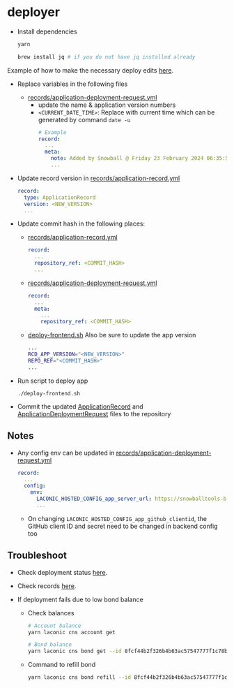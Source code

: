 # deployer

- Install dependencies
  ```bash
  yarn
  ```
  ```bash
  brew install jq # if you do not have jq installed already
  ```




Example of how to make the necessary deploy edits [here](https://github.com/snowball-tools/snowballtools-base/pull/131/files).

- Replace variables in the following files
  - [records/application-deployment-request.yml](records/application-deployment-request.yml)
    - update the name & application version numbers
    - `<CURRENT_DATE_TIME>`: Replace with current time which can be generated by command `date -u`
      ```yml
      # Example
      record:
        ...
        meta:
          note: Added by Snowball @ Friday 23 February 2024 06:35:50 AM UTC
          ...
      ```

- Update record version in [records/application-record.yml](records/application-record.yml)
  ```yml
  record:
    type: ApplicationRecord
    version: <NEW_VERSION>
    ...
  ```

- Update commit hash in the following places:
  - [records/application-record.yml](records/application-record.yml)
    ```yml
    record:
      ...
      repository_ref: <COMMIT_HASH>
      ...
    ```
  - [records/application-deployment-request.yml](records/application-deployment-request.yml)
    ```yml
    record:
      ...
      meta:
        ...
        repository_ref: <COMMIT_HASH>
    ```
  - [deploy-frontend.sh](deploy-frontend.sh)
    Also be sure to update the app version
    ```bash
    ...
    RCD_APP_VERSION="<NEW_VERSION>"
    REPO_REF="<COMMIT_HASH>"
    ...
    ```

- Run script to deploy app
  ```
  ./deploy-frontend.sh
  ```

- Commit the updated [ApplicationRecord](records/application-record.yml) and [ApplicationDeploymentRequest](records/application-deployment-request.yml) files to the repository

## Notes

- Any config env can be updated in [records/application-deployment-request.yml](records/application-deployment-request.yml)
  ```yml
  record:
    ...
    config:
      env:
        LACONIC_HOSTED_CONFIG_app_server_url: https://snowballtools-base-api-001.apps.snowballtools.com
        ...
  ```
  - On changing `LACONIC_HOSTED_CONFIG_app_github_clientid`, the GitHub client ID and secret need to be changed in backend config too

## Troubleshoot

- Check deployment status [here](https://console.laconic.com/deployer).
- Check records [here](https://console.laconic.com/#/registry).

- If deployment fails due to low bond balance
  - Check balances
    ```bash
    # Account balance
    yarn laconic cns account get

    # Bond balance
    yarn laconic cns bond get --id 8fcf44b2f326b4b63ac57547777f1c78b7d494e5966e508f09001af53cb440ac
    ```
  - Command to refill bond
    ```bash
    yarn laconic cns bond refill --id 8fcf44b2f326b4b63ac57547777f1c78b7d494e5966e508f09001af53cb440ac --type aphoton --quantity 10000000
    ```
